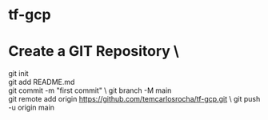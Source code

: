 # tf-gcp

# Create a GIT Repository \
git init \
git add README.md \
git commit -m "first commit" \ 
git branch -M main \
git remote add origin https://github.com/temcarlosrocha/tf-gcp.git \ 
git push -u origin main
